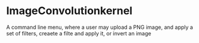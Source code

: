 # ImageConvolutionkernel
A command line menu, where a user may upload a PNG image, and apply a set of filters, creaete a filte and apply it, or invert an image
